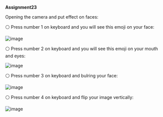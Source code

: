 **Assignment23**

Opening the camera and put effect on faces:

⚪ Press number 1 on keyboard and you will see this emoji on your face:

![image](https://user-images.githubusercontent.com/76538787/159056254-cbf410ad-f4f9-40dd-910e-e0545633481d.png)

⚪ Press number 2 on keyboard and you will see this emoji on your mouth and eyes:

![image](https://user-images.githubusercontent.com/76538787/159059284-59952d4a-2f2f-4158-bace-e95e94d82de3.png)

⚪ Press number 3 on keyboard and bulring your face:

![image](https://user-images.githubusercontent.com/76538787/159058339-ac364f27-1b1a-478f-82db-64d2dab76cc5.png)


⚪ Press number 4 on keyboard and flip your image vertically:

![image](https://user-images.githubusercontent.com/76538787/159059189-77e00fa0-ac71-44cb-872c-89a1ba4215fc.png)


